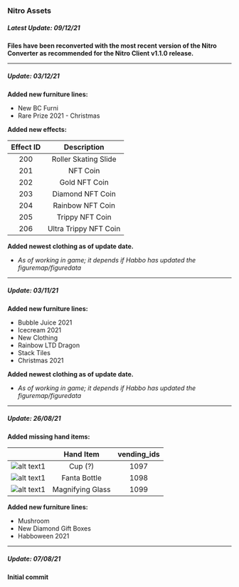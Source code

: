 ### Nitro Assets
##### Latest Update: 09/12/21
**Files have been reconverted with the most recent version of the Nitro Converter as recommended for the Nitro Client v1.1.0 release.**

---

##### Update: 03/12/21
**Added new furniture lines:**
- New BC Furni
- Rare Prize 2021 - Christmas

**Added new effects:**

| Effect ID | Description |
| :---: | :---: |
| 200 | Roller Skating Slide |
| 201 | NFT Coin |
| 202 | Gold NFT Coin |
| 203 | Diamond NFT Coin |
| 204 | Rainbow NFT Coin |
| 205 | Trippy NFT Coin |
| 206 | Ultra Trippy NFT Coin |

**Added newest clothing as of update date.**
- *As of working in game; it depends if Habbo has updated the figuremap/figuredata*

---

##### Update: 03/11/21
**Added new furniture lines:**
- Bubble Juice 2021
- Icecream 2021
- New Clothing
- Rainbow LTD Dragon
- Stack Tiles
- Christmas 2021

**Added newest clothing as of update date.**
- *As of working in game; it depends if Habbo has updated the figuremap/figuredata*

---

##### Update: 26/08/21
**Added missing hand items:**

| | Hand Item | vending_ids |
| :--: | :---:     | :---:       |
| ![alt text1][handitem1097]  | Cup (?)   | 1097        |
| ![alt text1][handitem1098]  | Fanta Bottle | 1098     |
| ![alt text1][handitem1099]  | Magnifying Glass | 1099 |

[handitem1097]: https://content.puhekupla.com/img/archive/item2_3.png
[handitem1098]: https://content.puhekupla.com/uploads/2021/03/Image-865.png
[handitem1099]: https://content.puhekupla.com/uploads/2021/03/Image-1691.png

**Added new furniture lines:**
- Mushroom
- New Diamond Gift Boxes
- Habboween 2021

---

##### Update: 07/08/21
**Initial commit**